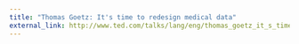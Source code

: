 ```yaml
---
title: "Thomas Goetz: It's time to redesign medical data"
external_link: http://www.ted.com/talks/lang/eng/thomas_goetz_it_s_time_to_redesign_medical_data.html
---
```



